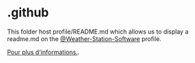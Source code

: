 # .github

This folder host profile/README.md which allows us to display a readme.md on the [@Weather-Station-Software](https://github.com/Weather-Station-Software) profile.

[Pour plus d'informations.](https://help.github.com/en/articles/creating-a-default-community-health-file-for-your-organization).
